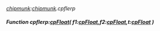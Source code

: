 _[chipmunk](../../modules/chipmunk/chipmunk-module.md):[chipmunk](../../modules/chipmunk/chipmunk-module.md).cpflerp_
##### Function cpflerp:[cpFloat](../../modules/chipmunk/chipmunk-cpfloat.md)( f1:[cpFloat](../../modules/chipmunk/chipmunk-cpfloat.md),f2:[cpFloat](../../modules/chipmunk/chipmunk-cpfloat.md),t:[cpFloat](../../modules/chipmunk/chipmunk-cpfloat.md) )
